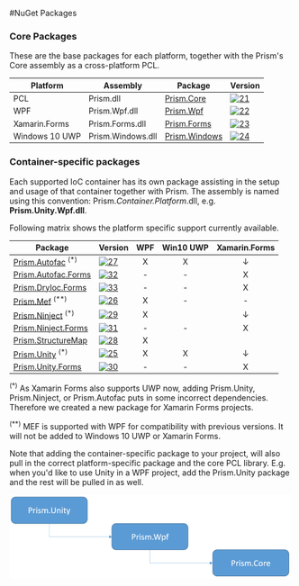 #NuGet Packages
### Core Packages

These are the base packages for each platform, together with the Prism's Core assembly as a cross-platform PCL.

| Platform | Assembly | Package | Version |
| -------- | -------- | ------- | ------- |
| PCL | Prism.dll | [Prism.Core][1] | [![21]][1] |
| WPF | Prism.Wpf.dll | [Prism.Wpf][2] | [![22]][2] |
| Xamarin.Forms | Prism.Forms.dll | [Prism.Forms][3] | [![23]][3] |
| Windows 10 UWP | Prism.Windows.dll | [Prism.Windows][4] | [![24]][4] |

### Container-specific packages

Each supported IoC container has its own package assisting in the setup and usage of that container together with Prism. The assembly is named using this convention: Prism.*Container.Platform*.dll, e.g. **Prism.Unity.Wpf.dll**. 

Following matrix shows the platform specific support currently available.

| Package                | Version    | WPF | Win10 UWP | Xamarin.Forms |
|------------------------|------------|:---:|:---:|:---:|
| [Prism.Autofac][7] <sup>(*)</sup>  | [![27]][7] |  X  |  X  |  &darr;  |
| [Prism.Autofac.Forms][12]   | [![32]][12] |  -  |  -  |  X  |
| [Prism.DryIoc.Forms][13]   | [![33]][13] |  -  |  -  |  X  |
| [Prism.Mef][6]  <sup>(**)</sup> | [![26]][6] |  X  | - | - |
| [Prism.Ninject][9] <sup>(*)</sup>   | [![29]][9] |  X  |     |  &darr;  |
| [Prism.Ninject.Forms][11]| [![31]][11]|  -  |  -  |  X  |
| [Prism.StructureMap][8]| [![28]][8] |  X  |     |     |
| [Prism.Unity][5] <sup>(*)</sup>  | [![25]][5] |  X  |  X  |  &darr;  |
| [Prism.Unity.Forms][10]| [![30]][10]|  -  |  -  |  X  |


<sup>(*)</sup> As Xamarin Forms also supports UWP now, adding Prism.Unity, Prism.Ninject, or Prism.Autofac puts in some incorrect dependencies. Therefore we created a new package for Xamarin Forms projects. 

<sup>(**)</sup> MEF is supported with WPF for compatibility with previous versions. It will not be added to Windows 10 UWP or Xamarin Forms.

Note that adding the container-specific package to your project, will also pull in the correct platform-specific package and the core PCL library. E.g. when you'd like to use Unity in a WPF project, add the Prism.Unity package and the rest will be pulled in as well.

![NuGet package tree](images/NuGetPackageTree.png)

[1]: https://www.nuget.org/packages/Prism.Core/
[2]: https://www.nuget.org/packages/Prism.Wpf/
[3]: https://www.nuget.org/packages/Prism.Forms/
[4]: https://www.nuget.org/packages/Prism.Windows/
[5]: https://www.nuget.org/packages/Prism.Unity/
[6]: https://www.nuget.org/packages/Prism.Mef/
[7]: https://www.nuget.org/packages/Prism.Autofac/
[8]: https://www.nuget.org/packages/Prism.StructureMap/
[9]: https://www.nuget.org/packages/Prism.Ninject/
[10]: https://www.nuget.org/packages/Prism.Unity.Forms/
[11]: https://www.nuget.org/packages/Prism.Ninject.Forms/
[12]: https://www.nuget.org/packages/Prism.Autofac.Forms/
[13]: https://www.nuget.org/packages/Prism.DryIoc.Forms/

[21]: https://img.shields.io/nuget/vpre/Prism.Core.svg
[22]: https://img.shields.io/nuget/vpre/Prism.Wpf.svg
[23]: https://img.shields.io/nuget/vpre/Prism.Forms.svg
[24]: https://img.shields.io/nuget/vpre/Prism.Windows.svg
[25]: https://img.shields.io/nuget/vpre/Prism.Unity.svg
[26]: https://img.shields.io/nuget/vpre/Prism.Mef.svg
[27]: https://img.shields.io/nuget/vpre/Prism.Autofac.svg
[28]: https://img.shields.io/nuget/vpre/Prism.StructureMap.svg
[29]: https://img.shields.io/nuget/vpre/Prism.Ninject.svg
[30]: https://img.shields.io/nuget/vpre/Prism.Unity.Forms.svg
[31]: https://img.shields.io/nuget/vpre/Prism.Ninject.Forms.svg
[32]: https://img.shields.io/nuget/vpre/Prism.Autofac.Forms.svg
[33]: https://img.shields.io/nuget/vpre/Prism.DryIoc.Forms.svg
